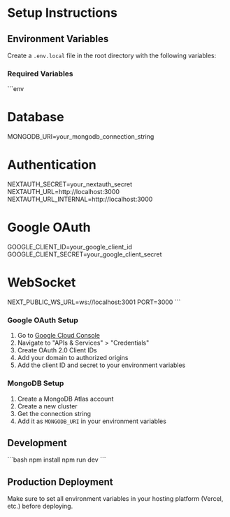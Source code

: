 # Setup Instructions

## Environment Variables

Create a `.env.local` file in the root directory with the following variables:

### Required Variables

\`\`\`env
# Database
MONGODB_URI=your_mongodb_connection_string

# Authentication
NEXTAUTH_SECRET=your_nextauth_secret
NEXTAUTH_URL=http://localhost:3000
NEXTAUTH_URL_INTERNAL=http://localhost:3000

# Google OAuth
GOOGLE_CLIENT_ID=your_google_client_id
GOOGLE_CLIENT_SECRET=your_google_client_secret

# WebSocket
NEXT_PUBLIC_WS_URL=ws://localhost:3001
PORT=3000
\`\`\`

### Google OAuth Setup

1. Go to [Google Cloud Console](https://console.cloud.google.com/)
2. Navigate to "APIs & Services" > "Credentials"
3. Create OAuth 2.0 Client IDs
4. Add your domain to authorized origins
5. Add the client ID and secret to your environment variables

### MongoDB Setup

1. Create a MongoDB Atlas account
2. Create a new cluster
3. Get the connection string
4. Add it as `MONGODB_URI` in your environment variables

## Development

\`\`\`bash
npm install
npm run dev
\`\`\`

## Production Deployment

Make sure to set all environment variables in your hosting platform (Vercel, etc.) before deploying.
